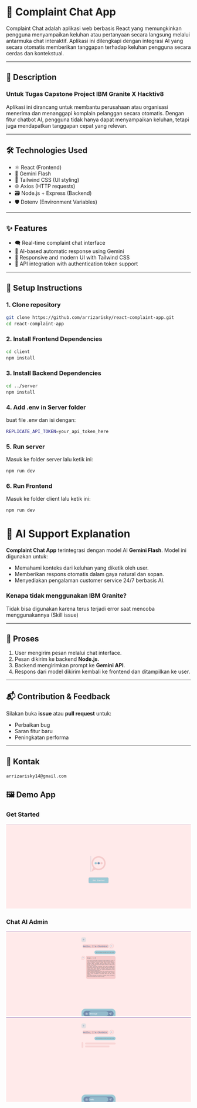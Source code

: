 # 📣 Complaint Chat App

Complaint Chat adalah aplikasi web berbasis React yang memungkinkan pengguna menyampaikan keluhan atau pertanyaan secara langsung melalui antarmuka chat interaktif. Aplikasi ini dilengkapi dengan integrasi AI yang secara otomatis memberikan tanggapan terhadap keluhan pengguna secara cerdas dan kontekstual.

---

## 📝 Description
### Untuk Tugas Capstone Project IBM Granite X Hacktiv8

Aplikasi ini dirancang untuk membantu perusahaan atau organisasi menerima dan menanggapi komplain pelanggan secara otomatis. Dengan fitur chatbot AI, pengguna tidak hanya dapat menyampaikan keluhan, tetapi juga mendapatkan tanggapan cepat yang relevan.

---

## 🛠️ Technologies Used

- ⚛️ React (Frontend)
- 🧠 Gemini Flash
- 🎨 Tailwind CSS (UI styling)
- 🌐 Axios (HTTP requests)
- 🗃️ Node.js + Express (Backend)
- 🛡️ Dotenv (Environment Variables)

---

## ✨ Features

- 🗨️ Real-time complaint chat interface
- 🤖 AI-based automatic response using Gemini
- 🎨 Responsive and modern UI with Tailwind CSS
- 🔗 API integration with authentication token support

---

## 🚀 Setup Instructions

### 1. Clone repository
```bash
git clone https://github.com/arrizarisky/react-complaint-app.git
cd react-complaint-app
```
### 2. Install Frontend Dependencies
```bash
cd client
npm install
```
### 3. Install Backend Dependencies
```bash
cd ../server
npm install
```
### 4. Add .env in Server folder
buat file .env dan isi dengan:
```bash
REPLICATE_API_TOKEN=your_api_token_here
```
### 5. Run server
Masuk ke folder server lalu ketik ini:
```bash
npm run dev
```
### 6. Run Frontend
Masuk ke folder client lalu ketik ini:
```bash
npm run dev
```

# 🤖 AI Support Explanation

**Complaint Chat App** terintegrasi dengan model AI **Gemini Flash**. Model ini digunakan untuk:

- Memahami konteks dari keluhan yang diketik oleh user.
- Memberikan respons otomatis dalam gaya natural dan sopan.
- Menyediakan pengalaman customer service 24/7 berbasis AI.

### Kenapa tidak menggunakan IBM Granite? 
Tidak bisa digunakan karena terus terjadi error saat mencoba menggunakannya (Skill issue)

---

## 🔁 Proses

1. User mengirim pesan melalui chat interface.
2. Pesan dikirim ke backend **Node.js**.
3. Backend mengirimkan prompt ke **Gemini API**.
4. Respons dari model dikirim kembali ke frontend dan ditampilkan ke user.

---

## 📬 Contribution & Feedback

Silakan buka **issue** atau **pull request** untuk:

- Perbaikan bug  
- Saran fitur baru  
- Peningkatan performa  

---

## 📧 Kontak

`arrizarisky14@gmail.com`


## 🖼️ Demo App
### Get Started
![Get Started Preview](./Demo/image1.png)

### Chat AI Admin
![Chat Admin AI Preview](./Demo/image2.png)
![Load Chat Admin AI Preview](./Demo/image3.png)
